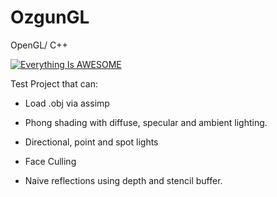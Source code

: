 # OzgunGL
OpenGL/ C++


[![Everything Is AWESOME](https://img.youtube.com/vi/time_continue=3&v=k3VsnQZ63b4/0.jpg)](https://www.youtube.com/time_continue=3&v=k3VsnQZ63b4)


Test Project that can:

- Load .obj via assimp

- Phong shading with diffuse, specular and ambient lighting.

- Directional, point and spot lights

- Face Culling

- Naive reflections using depth and stencil buffer.
